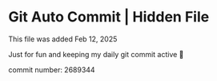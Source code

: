 # Git Auto Commit | Hidden File

This file was added Feb 12, 2025

Just for fun and keeping my daily git commit active 🤪

commit number: 2689344
